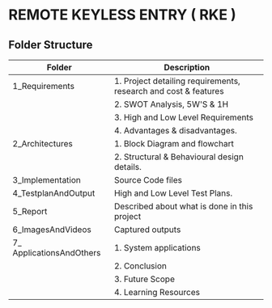 # REMOTE KEYLESS ENTRY ( RKE )
## Folder Structure
   | Folder               |            	Description                        |
   |----------------------|------------------------------------------------
   | 1_Requirements	      | 1. Project detailing requirements, research and cost & features
   |                      | 2. SWOT Analysis, 5W'S & 1H
   |                      | 3. High and Low Level Requirements
   |                      | 4. Advantages & disadvantages. 
   | 2_Architectures      | 1. Block Diagram and flowchart
   |                      | 2. Structural & Behavioural design details.
   | 3_Implementation     |	Source Code files
   | 4_TestplanAndOutput 	| High and Low Level Test Plans.
   | 5_Report             | Described about what is done in this project
   | 6_ImagesAndVideos    | Captured outputs
   | 7_ ApplicationsAndOthers | 1. System applications 
   |                       | 2. Conclusion
   |                       | 3. Future Scope
   |                       | 4. Learning Resources
   
   
